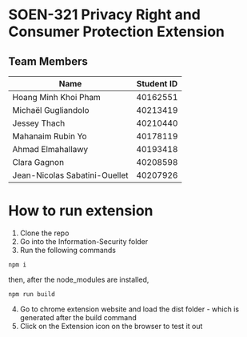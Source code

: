 # SOEN-321 Privacy Right and Consumer Protection Extension

## Team Members
| Name                               | Student ID            |
|------------------------------------|-----------------------|
| Hoang Minh Khoi Pham               | 40162551              |
| Michaël Gugliandolo                | 40213419              |
| Jessey Thach                       | 40210440              |
| Mahanaim Rubin Yo                  | 40178119              |
| Ahmad Elmahallawy                  | 40193418              |
| Clara Gagnon                       | 40208598              |
| Jean-Nicolas Sabatini-Ouellet      | 40207926              |


# How to run extension
1. Clone the repo
2. Go into the Information-Security folder
3. Run the following commands
```
npm i
```
then, after the node_modules are installed, 
```
npm run build
```
4. Go to chrome extension website and load the dist folder - which is generated after the build command
5. Click on the Extension icon on the browser to test it out
